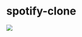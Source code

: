 # spotify-clone
<img src="https://user-images.githubusercontent.com/37172038/105568688-1bb03e00-5d1a-11eb-95c0-b1e58b89e6fc.png">
